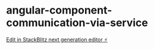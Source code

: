 # angular-component-communication-via-service

[Edit in StackBlitz next generation editor ⚡️](https://stackblitz.com/~/github.com/randhir4605/angular-component-communication-via-service)